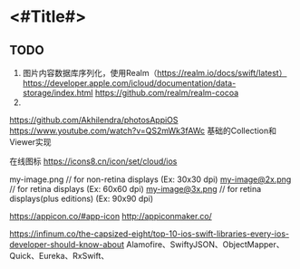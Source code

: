 #  <#Title#>


## TODO
1. 图片内容数据库序列化，使用Realm（https://realm.io/docs/swift/latest）
    https://developer.apple.com/icloud/documentation/data-storage/index.html
    https://github.com/realm/realm-cocoa
2. 


https://github.com/Akhilendra/photosAppiOS
https://www.youtube.com/watch?v=QS2mWk3fAWc
基础的Collection和Viewer实现

在线图标
https://icons8.cn/icon/set/cloud/ios

my-image.png     // for non-retina displays (Ex: 30x30 dpi)
my-image@2x.png  // for retina displays (Ex: 60x60 dpi)
my-image@3x.png  // for retina displays(plus editions) (Ex: 90x90 dpi)


https://appicon.co/#app-icon
http://appiconmaker.co/


https://infinum.co/the-capsized-eight/top-10-ios-swift-libraries-every-ios-developer-should-know-about
 Alamofire、SwiftyJSON、ObjectMapper、Quick、Eureka、RxSwift、


